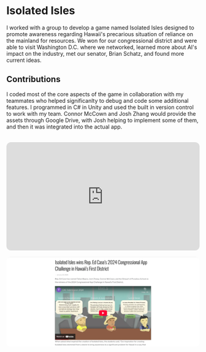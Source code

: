 # Isolated Isles
I worked with a group to develop a game named Isolated Isles designed to promote awareness regarding Hawaii's precarious situation of reliance on the mainland for resources. We won for our congressional district and were able to visit Washington D.C. where we networked, learned more about AI's impact on the industry, met our senator, Brian Schatz, and found more current ideas.
## Contributions
I coded most of the core aspects of the game in collaboration with my teammates who helped significanlty to debug and code some additional features. I programmed in C# in Unity and used the built in version control to work with my team. Connor McCown and Josh Zhang would provide the assets through Google Drive, with Josh helping to implement some of them, and then it was integrated into the actual app. 

<div style="margin: 2rem 0; gap: 1rem; display: flex; flex-direction: column; gap: 1rem;">
  <iframe style="border-radius: 12px; width: 100%; aspect-ratio: 560/315;" src="https://www.youtube.com/embed/-5WTUMzg9SM?si=0QsiQfkVvgkLPfog" title="YouTube video player" frameborder="0" allow="accelerometer; autoplay; clipboard-write; encrypted-media; gyroscope; picture-in-picture; web-share" referrerpolicy="strict-origin-when-cross-origin" allowfullscreen></iframe>
  <a target="_blank" href="https://www.congressionalappchallenge.us/24-hi01/">
    <img style="width: 100%; border-radius: 12px;" src="https://raw.githubusercontent.com/normalday843812/engineering-portfolio/refs/heads/main/projects/isolated-isles/images/article.webp" alt="Isolated Isles wins Rep. Ed Case’s 2024 Congressional App Challenge in Hawaii’s First District">
  <a>
</div>